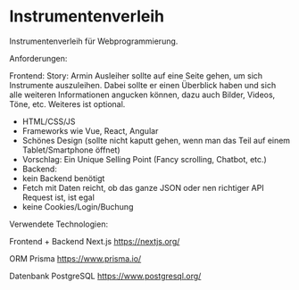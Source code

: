 # Instrumentenverleih
Instrumentenverleih für Webprogrammierung.

Anforderungen:

  Frontend:
Story: Armin Ausleiher sollte auf eine Seite gehen, um sich Instrumente auszuleihen. Dabei sollte er einen Überblick haben und sich alle weiteren Informationen       angucken können, dazu auch Bilder, Videos, Töne, etc. Weiteres ist optional.

- HTML/CSS/JS
- Frameworks wie Vue, React, Angular 
- Schönes Design (sollte nicht kaputt gehen, wenn man das Teil auf einem Tablet/Smartphone öffnet)
- Vorschlag: Ein Unique Selling Point (Fancy scrolling, Chatbot, etc.)
- 
  Backend:
- kein Backend benötigt
- Fetch mit Daten reicht, ob das ganze JSON oder nen richtiger API Request ist, ist egal
- keine Cookies/Login/Buchung

Verwendete Technologien:

Frontend + Backend Next.js
https://nextjs.org/

ORM Prisma
https://www.prisma.io/

Datenbank PostgreSQL
https://www.postgresql.org/
